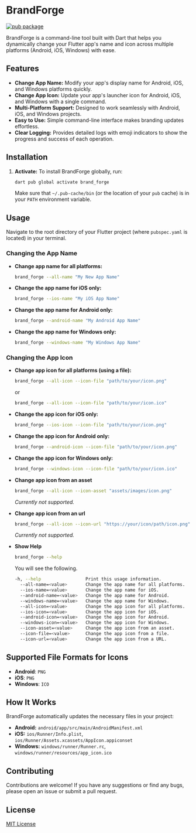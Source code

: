 # BrandForge

[![pub package](https://img.shields.io/pub/v/brand_forge.svg)](https://pub.dev/packages/brand_forge)

BrandForge is a command-line tool built with Dart that helps you dynamically change your Flutter app's name and icon across multiple platforms (Android, iOS, Windows) with ease.

## Features

* **Change App Name:** Modify your app's display name for Android, iOS, and Windows platforms quickly.
* **Change App Icon:** Update your app's launcher icon for Android, iOS, and Windows with a single command.
* **Multi-Platform Support:** Designed to work seamlessly with Android, iOS, and Windows projects.
* **Easy to Use:** Simple command-line interface makes branding updates effortless.
* **Clear Logging:** Provides detailed logs with emoji indicators to show the progress and success of each operation.

## Installation

1. **Activate:**
    To install BrandForge globally, run:

    ```bash
    dart pub global activate brand_forge
    ```

    Make sure that `~/.pub-cache/bin` (or the location of your `pub` cache) is in your `PATH` environment variable.

## Usage

Navigate to the root directory of your Flutter project (where `pubspec.yaml` is located) in your terminal.

### Changing the App Name

* **Change app name for all platforms:**

    ```bash
    brand_forge --all-name "My New App Name"
    ```

* **Change the app name for iOS only:**

    ```bash
    brand_forge --ios-name "My iOS App Name"
    ```

* **Change the app name for Android only:**

    ```bash
    brand_forge --android-name "My Android App Name"
    ```

* **Change the app name for Windows only:**

    ```bash
    brand_forge --windows-name "My Windows App Name"
    ```

### Changing the App Icon

* **Change app icon for all platforms (using a file):**

    ```bash
    brand_forge --all-icon --icon-file "path/to/your/icon.png"
    ```

    or

    ```bash
    brand_forge --all-icon --icon-file "path/to/your/icon.ico"
    ```

* **Change the app icon for iOS only:**

    ```bash
    brand_forge --ios-icon --icon-file "path/to/your/icon.png"
    ```

* **Change the app icon for Android only:**

    ```bash
    brand_forge --android-icon --icon-file "path/to/your/icon.png"
    ```

* **Change the app icon for Windows only:**

    ```bash
    brand_forge --windows-icon --icon-file "path/to/your/icon.ico"
    ```

* **Change app icon from an asset**

    ```bash
    brand_forge --all-icon --icon-asset "assets/images/icon.png"
    ```

    *Currently not supported.*
* **Change app icon from an url**

    ```bash
    brand_forge --all-icon --icon-url "https://your/icon/path/icon.png"
    ```

    *Currently not supported.*

* **Show Help**

    ```bash
    brand_forge --help
    ```

    You will see the following.

    ```bash
    -h, --help                 Print this usage information.
      --all-name=<value>       Change the app name for all platforms.
      --ios-name=<value>       Change the app name for iOS.
      --android-name=<value>   Change the app name for Android.
      --windows-name=<value>   Change the app name for Windows.
      --all-icon=<value>       Change the app icon for all platforms.
      --ios-icon=<value>       Change the app icon for iOS.
      --android-icon=<value>   Change the app icon for Android.
      --windows-icon=<value>   Change the app icon for Windows.
      --icon-asset=<value>     Change the app icon from an asset.
      --icon-file=<value>      Change the app icon from a file.
      --icon-url=<value>       Change the app icon from a URL.
    ```
    
## Supported File Formats for Icons

* **Android**: `PNG`
* **iOS**: `PNG`
* **Windows**: `ICO`

## How It Works

BrandForge automatically updates the necessary files in your project:

* **Android:** `android/app/src/main/AndroidManifest.xml`
* **iOS:** `ios/Runner/Info.plist`, `ios/Runner/Assets.xcassets/AppIcon.appiconset`
* **Windows:** `windows/runner/Runner.rc`, `windows/runner/resources/app_icon.ico`

## Contributing

Contributions are welcome! If you have any suggestions or find any bugs, please open an issue or submit a pull request.

## License

[MIT License](LICENSE)
